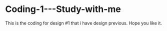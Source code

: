 # Coding-1---Study-with-me
This is the coding for design #1 that i have design previous. Hope you like it.
